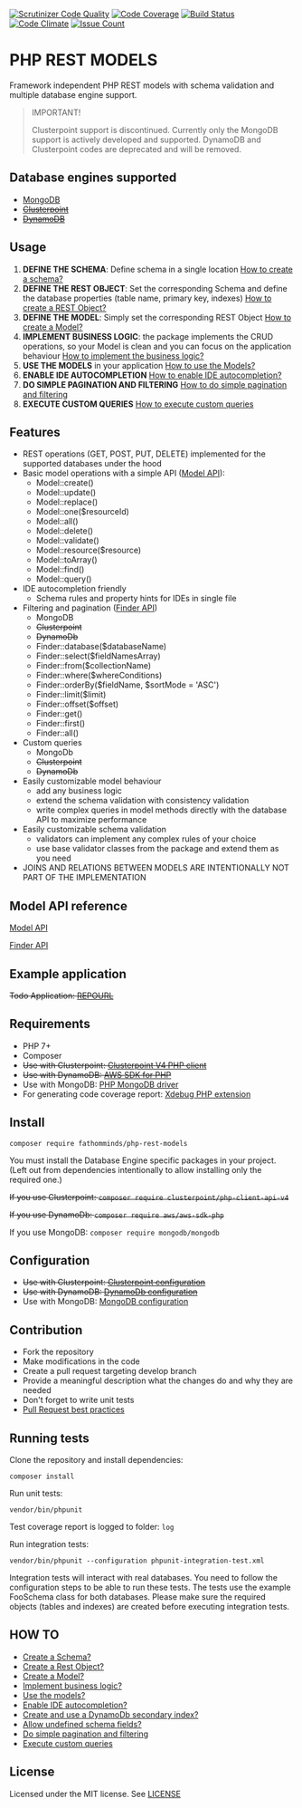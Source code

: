 [![Scrutinizer Code Quality](https://scrutinizer-ci.com/g/fathomminds/php-rest-models/badges/quality-score.png?b=master)](https://scrutinizer-ci.com/g/fathomminds/php-rest-models/?branch=master) [![Code Coverage](https://scrutinizer-ci.com/g/fathomminds/php-rest-models/badges/coverage.png?b=master)](https://scrutinizer-ci.com/g/fathomminds/php-rest-models/?branch=master) [![Build Status](https://scrutinizer-ci.com/g/fathomminds/php-rest-models/badges/build.png?b=master)](https://scrutinizer-ci.com/g/fathomminds/php-rest-models/build-status/master) [![Code Climate](https://codeclimate.com/github/fathomminds/php-rest-models/badges/gpa.svg)](https://codeclimate.com/github/fathomminds/php-rest-models) [![Issue Count](https://codeclimate.com/github/fathomminds/php-rest-models/badges/issue_count.svg)](https://codeclimate.com/github/fathomminds/php-rest-models)

# PHP REST MODELS #

Framework independent PHP REST models with schema validation and multiple database engine support.

> IMPORTANT!
>
> Clusterpoint support is discontinued. Currently only the MongoDB support is actively developed and supported. DynamoDB and Clusterpoint codes are deprecated and will be removed.

## Database engines supported ##

* [MongoDB](https://www.mongodb.com)
* ~~[Clusterpoint](https://www.clusterpoint.com)~~
* ~~[DynamoDB](https://aws.amazon.com/dynamodb)~~

## Usage ##

1. **DEFINE THE SCHEMA**: Define schema in a single location [How to create a schema?](./documentation/howto/schema.md)
2. **DEFINE THE REST OBJECT**: Set the corresponding Schema and define the database properties (table name, primary key, indexes) [How to create a REST Object?](./documentation/howto/object.md)
3. **DEFINE THE MODEL**: Simply set the corresponding REST Object [How to create a Model?](./documentation/howto/model.md)
4. **IMPLEMENT BUSINESS LOGIC**: the package implements the CRUD operations, so your Model is clean and you can focus on the application behaviour [How to implement the business logic?](./documentation/howto/business-logic.md)
5. **USE THE MODELS** in your application [How to use the Models?](./documentation/howto/use-models.md)
6. **ENABLE IDE AUTOCOMPLETION** [How to enable IDE autocompletion?](./documentation/howto/ide-autocompletion.md)
7. **DO SIMPLE PAGINATION AND FILTERING** [How to do simple pagination and filtering](./documentation/howto/pagination-and-filtering.md)
8. **EXECUTE CUSTOM QUERIES** [How to execute custom queries](./documentation/howto/custom-queries.md)

## Features ##

* REST operations (GET, POST, PUT, DELETE) implemented for the supported databases under the hood
* Basic model operations with a simple API ([Model API](./documentation/api/model/index.md)):
    * Model::create()
    * Model::update()
    * Model::replace()
    * Model::one($resourceId)
    * Model::all()
    * Model::delete()
    * Model::validate()
    * Model::resource($resource)
    * Model::toArray()
    * Model::find()
    * Model::query()
* IDE autocompletion friendly
    * Schema rules and property hints for IDEs in single file
* Filtering and pagination ([Finder API](./documentation/api/finder/index.md))
    * MongoDB
    * ~~Clusterpoint~~
    * ~~DynamoDb~~
    * Finder::database($databaseName)
    * Finder::select($fieldNamesArray)
    * Finder::from($collectionName)
    * Finder::where($whereConditions)
    * Finder::orderBy($fieldName, $sortMode = 'ASC')
    * Finder::limit($limit)
    * Finder::offset($offset)
    * Finder::get()
    * Finder::first()
    * Finder::all()
* Custom queries
    * MongoDb
    * ~~Clusterpoint~~
    * ~~DynamoDb~~
* Easily customizable model behaviour
    * add any business logic
    * extend the schema validation with consistency validation
    * write complex queries in model methods directly with the database API to maximize performance
* Easily customizable schema validation
    * validators can implement any complex rules of your choice
    * use base validator classes from the package and extend them as you need
* JOINS AND RELATIONS BETWEEN MODELS ARE INTENTIONALLY NOT PART OF THE IMPLEMENTATION

## Model API reference ##

  [Model API](./documentation/api/model/index.md)

  [Finder API](./documentation/api/finder/index.md)

## Example application ##

~~Todo Application: [REPOURL](REPOURL)~~

## Requirements ##

* PHP 7+
* Composer
* ~~Use with Clusterpoint: [Clusterpoint V4 PHP client](https://github.com/clusterpoint/php-client-api)~~
* ~~Use with DynamoDB: [AWS SDK for PHP](https://github.com/aws/aws-sdk-php)~~
* Use with MongoDB: [PHP MongoDB driver](https://docs.mongodb.com/ecosystem/drivers/php/)
* For generating code coverage report: [Xdebug PHP extension](https://xdebug.org)

## Install ##

`composer require fathomminds/php-rest-models`

You must install the Database Engine specific packages in your project. (Left out from dependencies intentionally to allow installing only the required one.)

~~If you use Clusterpoint: `composer require clusterpoint/php-client-api-v4`~~

~~If you use DynamoDb: `composer require aws/aws-sdk-php`~~

If you use MongoDB: `composer require mongodb/mongodb`


## Configuration ##

* ~~Use with Clusterpoint: [Clusterpoint configuration](./documentation/clusterpoint-config.md)~~
* ~~Use with DynamoDB: [DynamoDb configuration](./documentation/dynamodb-config.md)~~
* Use with MongoDB: [MongoDB configuration](./documentation/mongodb-config.md)

## Contribution ##

* Fork the repository
* Make modifications in the code
* Create a pull request targeting develop branch
* Provide a meaningful description what the changes do and why they are needed
* Don't forget to write unit tests
* [Pull Request best practices](http://blog.ploeh.dk/2015/01/15/10-tips-for-better-pull-requests)

## Running tests ##

Clone the repository and install dependencies:

`composer install`

Run unit tests:

`vendor/bin/phpunit`

Test coverage report is logged to folder: `log`

Run integration tests:

`vendor/bin/phpunit --configuration phpunit-integration-test.xml`

Integration tests will interact with real databases. You need to follow the configuration steps to be able to run these tests. The tests use the example FooSchema class for both databases. Please make sure the required objects (tables and indexes) are created before executing integration tests.

## HOW TO ##

* [Create a Schema?](./documentation/howto/schema.md)
* [Create a Rest Object?](./documentation/howto/object.md)
* [Create a Model?](./documentation/howto/model.md)
* [Implement business logic?](./documentation/howto/business-logic.md)
* [Use the models?](./documentation/howto/use-models.md)
* [Enable IDE autocompletion?](./documentation/howto/ide-autocompletion.md)
* [Create and use a DynamoDb secondary index?](./documentation/howto/dynamodb-secondary-index.md)
* [Allow undefined schema fields?](./documentation/howto/allow-extraneous.md)
* [Do simple pagination and filtering](./documentation/howto/pagination-and-filtering.md)
* [Execute custom queries](./documentation/howto/custom-queries.md)

## License ##

Licensed under the MIT license. See [LICENSE](./LICENSE)
